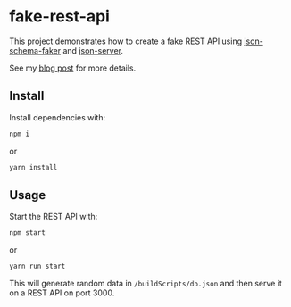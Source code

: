 # fake-rest-api
This project demonstrates how to create a fake REST API using [json-schema-faker](https://github.com/json-schema-faker/json-schema-faker) and [json-server](https://github.com/typicode/json-server).

See my [blog post](https://medium.com/@jonjam/creating-a-fake-rest-api-with-json-server-817320239cde) for more details.

## Install

Install dependencies with:
```bash
npm i
```

or

```bash
yarn install
```

## Usage

Start the REST API with:
```bash
npm start
```

or

```bash
yarn run start
```

This will generate random data in `/buildScripts/db.json` and then serve it on a REST API on port 3000.
